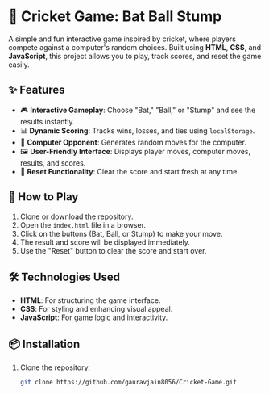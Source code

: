 # 🚀 Cricket Game: Bat Ball Stump

A simple and fun interactive game inspired by cricket, where players compete against a computer's random choices. Built using **HTML**, **CSS**, and **JavaScript**, this project allows you to play, track scores, and reset the game easily.

## ✨ Features
- 🎮 **Interactive Gameplay**: Choose "Bat," "Ball," or "Stump" and see the results instantly.
- 📊 **Dynamic Scoring**: Tracks wins, losses, and ties using `localStorage`.
- 🤖 **Computer Opponent**: Generates random moves for the computer.
- 🖼️ **User-Friendly Interface**: Displays player moves, computer moves, results, and scores.
- 🔄 **Reset Functionality**: Clear the score and start fresh at any time.

## 🏏 How to Play
1. Clone or download the repository.
2. Open the `index.html` file in a browser.
3. Click on the buttons (Bat, Ball, or Stump) to make your move.
4. The result and score will be displayed immediately.
5. Use the "Reset" button to clear the score and start over.

## 🛠️ Technologies Used
- **HTML**: For structuring the game interface.
- **CSS**: For styling and enhancing visual appeal.
- **JavaScript**: For game logic and interactivity.

## 📦 Installation
1. Clone the repository:
   ```bash
   git clone https://github.com/gauravjain8056/Cricket-Game.git
